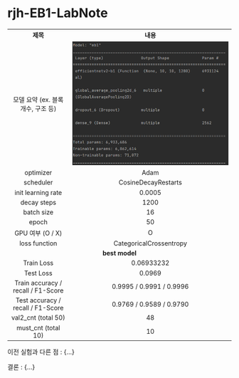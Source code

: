 <h1 id="title">rjh-EB1-LabNote</h1>
<table style="border: 2px; text-align:center;">
<tr style="font-weight: bold;, font-size: 30px;">
<td> 제목 </td>
<td> 내용 </td>
</tr>
<tr>
<td> 모델 요약 (ex. 블록 개수, 구조 등) </td>
<td> <img id="model" src="image/rjh-EB1-model.png"/> </td>
</tr>
<tr>
<td> optimizer </td>
<td> Adam </td>
</tr>
<tr>
<td> scheduler </td>
<td> CosineDecayRestarts </td>
</tr>
<tr>
<td> init learning rate </td>
<td id="init-lr">0.0005</td>
</tr>
<tr>
<td> decay steps </td>
<td id="decay-steps">1200</td>
</tr>
<tr>
<td> batch size </td>
<td id="batch-size">16</td>
</tr>
<tr>
<td> epoch </td>
<td id="epoch">50</td>
</tr>
<tr>
<td> GPU 여부 (O / X) </td>
<td> O </td>
</tr>
<tr>
<td> loss function </td>
<td> CategoricalCrossentropy </td>
</tr>
<tr>
<td colspan="2" style="font-weight: bold;, font-size: 30px;"> best model </td>
</tr>
<tr>
<td> Train Loss </td>
<td id="train-loss">0.06933232</td>
</tr>
<tr>
<td> Test Loss </td>
<td id="test-loss">0.0969</td>
</tr>
<tr>
<td> Train accuracy / recall / F1-Score </td>
<td id="train-score">0.9995 / 0.9991 / 0.9996</td>
</tr>
<tr>
<td> Test accuracy / recall / F1-Score </td>
<td id="test-score">0.9769 / 0.9589 / 0.9790</td>
</tr>
<tr>
<td> val2_cnt (total 50) </td>
<td id="val2-cnt">48</td>
</tr>
<tr>
<td> must_cnt (total 10) </td>
<td id="must-cnt">10</td>
</tr>
</table>
<p>이전 실험과 다른 점 : {...}</p>
<p>결론 : {...}</p>